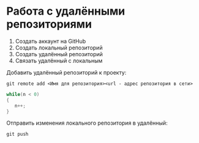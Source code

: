 # **Работа с удалёнными репозиториями**
1. Создать аккаунт на GitHub
2. Создать локальный репозиторий
3. Создать удалённый репозиторий
4. Связать удалённый с локальным

Добавить удалённый репозиторий к проекту:
```
git remote add <Имя для репозитория><url - адрес репозитория в сети>
```
```C#
while(n < 0)
{
   n++;
}
```
Отправить изменения локального репозитория в удалённый:
```
git push
```